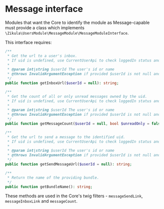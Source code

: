 # Message interface

Modules that want the Core to identify the module as Message-capable must provide a class which implements
`\Zikula\UsersModule\MessageModule\MessageModuleInterface`.

This interface requires:

```php
/**
 * Get the url to a user's inbox.
 * If uid is undefined, use CurrentUserApi to check loggedIn status and obtain and use the current user's uid
 *
 * @param int|string $userId The user's id or name
 * @throws InvalidArgumentException if provided $userId is not null and invalid
 */
public function getInboxUrl($userId = null): string;

/**
 * Get the count of all or only unread messages owned by the uid.
 * If uid is undefined, use CurrentUserApi to check loggedIn status and obtain and use the current user's uid
 *
 * @param int|string $userId The user's id or name
 * @throws InvalidArgumentException if provided $userId is not null and invalid
 */
public function getMessageCount($userId = null, bool $unreadOnly = false): int;

/**
 * Get the url to send a message to the identified uid.
 * If uid is undefined, use CurrentUserApi to check loggedIn status and obtain and use the current user's uid
 *
 * @param int|string $userId The user's id or name
 * @throws InvalidArgumentException if provided $userId is not null and invalid
 */
public function getSendMessageUrl($userId = null): string;

/**
 * Return the name of the providing bundle.
 */
public function getBundleName(): string;
```

These methods are used in the Core's twig filters - `messageSendLink`, `messageInboxLink` and `messageCount`.
